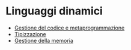 # Linguaggi dinamici

- [Gestione del codice e metaprogrammazione](1-gestione-codice-metaprogrammazione/gestione-codice-metaprogrammazione.md)
- [Tipizzazione](2-tipizzazione/tipizzazione.md)
- [Gestione della memoria](3-gestione-memoria/gestione_gemoria.md)